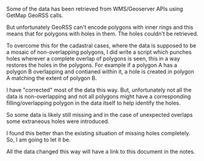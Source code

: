 Some of the data has been retrieved from WMS/Geoserver APIs using GetMap GeoRSS calls. 

But unfortunately GeoRSS can't encode polygons with inner rings and this means that for polygons with holes in them. The holes couldn't be retrieved.

To overcome this for the cadastral cases, where the data is supposed to be a mosaic of non-overlapping polygons, 
I did write a script which punches holes wherever a complete overlap of polygons is seen, this in a way restores the holes in the polygons. For example if a polygon A has a polygon B overlapping and contianed within it, a hole is created in polygon A matching the extent of polygon B. 

I have "corrected" most of the data this way. But, unfortunately not all the data is non-overlapping and not all polygons might have a corresponding filling/overlapping polygon in the data itself to help identify the holes.

So some data is likely still missing and in the case of unexpected overlaps some extraneous holes were introduced. 

I found this better than the existing situation of missing holes completely. So, I am going to let it be. 

All the data changed this way will have a link to this document in the notes.
